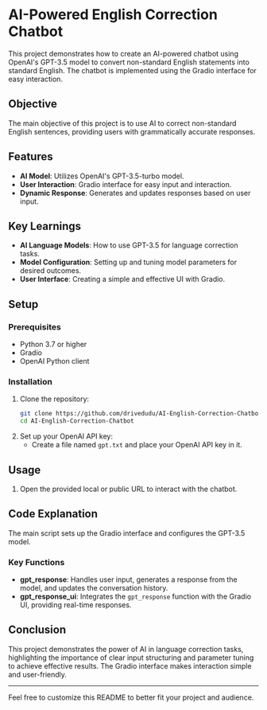 # AI-Powered English Correction Chatbot

This project demonstrates how to create an AI-powered chatbot using OpenAI's GPT-3.5 model to convert non-standard English statements into standard English. The chatbot is implemented using the Gradio interface for easy interaction.

## Objective

The main objective of this project is to use AI to correct non-standard English sentences, providing users with grammatically accurate responses.

## Features

- **AI Model**: Utilizes OpenAI's GPT-3.5-turbo model.
- **User Interaction**: Gradio interface for easy input and interaction.
- **Dynamic Response**: Generates and updates responses based on user input.

## Key Learnings

- **AI Language Models**: How to use GPT-3.5 for language correction tasks.
- **Model Configuration**: Setting up and tuning model parameters for desired outcomes.
- **User Interface**: Creating a simple and effective UI with Gradio.

## Setup

### Prerequisites

- Python 3.7 or higher
- Gradio
- OpenAI Python client

### Installation

1. Clone the repository:
    ```sh
    git clone https://github.com/drivedudu/AI-English-Correction-Chatbot.git
    cd AI-English-Correction-Chatbot
    ```
2. Set up your OpenAI API key:
    - Create a file named `gpt.txt` and place your OpenAI API key in it.

## Usage

1. Open the provided local or public URL to interact with the chatbot.

## Code Explanation

The main script sets up the Gradio interface and configures the GPT-3.5 model.

### Key Functions

- **gpt_response**: Handles user input, generates a response from the model, and updates the conversation history.
- **gpt_response_ui**: Integrates the `gpt_response` function with the Gradio UI, providing real-time responses.


## Conclusion

This project demonstrates the power of AI in language correction tasks, highlighting the importance of clear input structuring and parameter tuning to achieve effective results. The Gradio interface makes interaction simple and user-friendly.

---

Feel free to customize this README to better fit your project and audience.

